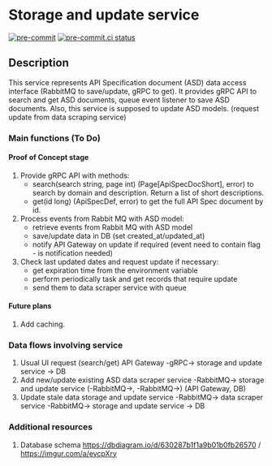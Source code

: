 # Storage and update service
[![pre-commit](https://img.shields.io/badge/pre--commit-enabled-brightgreen?logo=pre-commit&logoColor=white)](https://github.com/pre-commit/pre-commit)
[![pre-commit.ci status](https://results.pre-commit.ci/badge/github/rog-golang-buddies/api-hub_storage-and-update-service/main.svg)](https://results.pre-commit.ci/latest/github/rog-golang-buddies/api-hub_storage-and-update-service/main)

## Description
This service represents API Specification document (ASD) data access interface (RabbitMQ to save/update, gRPC to get).
It provides gRPC API to search and get ASD documents, queue event listener to save ASD documents.
Also, this service is supposed to update ASD models. (request update from data scraping service)

### Main functions (To Do)
#### Proof of Concept stage
1. Provide gRPC API with methods:
    * search(search string, page int) (Page[ApiSpecDocShort], error) to search by domain and description. Return a list of short descriptions.
    * get(id long) (ApiSpecDef, error) to get the full API Spec document by id.
2. Process events from Rabbit MQ with ASD model:
    * retrieve events from Rabbit MQ with ASD model
    * save/update data in DB (set created_at/updated_at)
    * notify API Gateway on update if required (event need to contain flag - is notification needed)
3. Check last updated dates and request update if necessary:
    * get expiration time from the environment variable
    * perform periodically task and get records that require update
    * send them to data scraper service with queue

#### Future plans
1. Add caching.

### Data flows involving service
1. Usual UI request (search/get)
   API Gateway -gRPC-> storage and update service -> DB
2. Add new/update existing ASD
   data scraper service -RabbitMQ-> storage and update service (-RabbitMQ->, -RabbitMQ->) (API Gateway, DB)
3. Update stale data
   storage and update service -RabbitMQ-> data scraper service -RabbitMQ-> storage and update service -> DB

### Additional resources
1. Database schema
    https://dbdiagram.io/d/630287b1f1a9b01b0fb26570 / https://imgur.com/a/evcpXry
